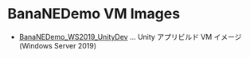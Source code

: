 # BanaNEDemo VM Images

- [BanaNEDemo_WS2019_UnityDev](BanaNEDemo_WS2019_UnityDev) ... Unity アプリビルド VM イメージ (Windows Server 2019)
